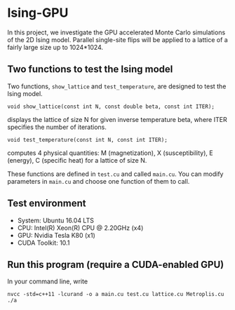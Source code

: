 # Ising-GPU
In this project, we investigate the GPU accelerated Monte Carlo simulations of the 2D Ising model. Parallel single-site flips will be applied to a lattice of a fairly large size up to 1024*1024.

## Two functions to test the Ising model
Two functions, `show_lattice` and `test_temperature`, are designed to test the Ising model.

```
void show_lattice(const int N, const double beta, const int ITER);
```
displays the lattice of size N for given inverse temperature beta, where ITER specifies the number of iterations.

```
void test_temperature(const int N, const int ITER);
```
computes 4 physical quantities: M (magnetization), X (susceptibility), E (energy), C (specific heat) for a lattice of size N.

These functions are defined in `test.cu` and called `main.cu`. You can modify parameters in `main.cu` and choose one function of them to call.

## Test environment
- System: Ubuntu 16.04 LTS
- CPU: Intel(R) Xeon(R) CPU @ 2.20GHz (x4)
- GPU:  Nvidia Tesla K80 (x1)
- CUDA Toolkit: 10.1

## Run this program (require a CUDA-enabled GPU)
In your command line, write
```
nvcc -std=c++11 -lcurand -o a main.cu test.cu lattice.cu Metroplis.cu
./a
```
